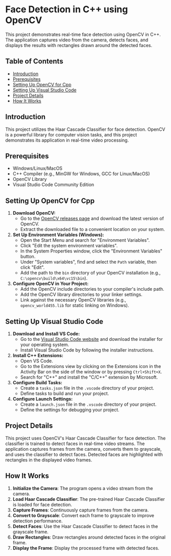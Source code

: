 # Face Detection in C++ using OpenCV
This project demonstrates real-time face detection using OpenCV in C++. 
The application captures video from the camera, detects faces, and displays the results with rectangles drawn around the detected faces.

## Table of Contents
- [Introduction](#introduction)
- [Prerequisites](#prerequisites)
- [Setting Up OpenCV for Cpp](#setting-up-opencv-for-cpp)
- [Setting Up Visual Studio Code](#setting-up-visual-studio-code)
- [Project Details](#project-details)
- [How It Works](#how-it-works)

## Introduction
This project utilizes the Haar Cascade Classifier for face detection. 
OpenCV is a powerful library for computer vision tasks, and this project demonstrates its application in real-time video processing.

## Prerequisites
- Windows/Linux/MacOS
- C++ Compiler (e.g., MinGW for Windows, GCC for Linux/MacOS)
- OpenCV Library
- Visual Studio Code Community Edition

## Setting Up OpenCV for Cpp
1. **Download OpenCV:**
   - Go to the [OpenCV releases page](https://opencv.org/releases/) and download the latest version of OpenCV.
   - Extract the downloaded file to a convenient location on your system.
2. **Set Up Environment Variables (Windows):**
   - Open the Start Menu and search for "Environment Variables".
   - Click "Edit the system environment variables".
   - In the System Properties window, click the "Environment Variables" button.
   - Under "System variables", find and select the `Path` variable, then click "Edit".
   - Add the path to the `bin` directory of your OpenCV installation (e.g., `C:\opencv\build\x64\vc15\bin`).
3. **Configure OpenCV in Your Project:**
   - Add the OpenCV include directories to your compiler's include path.
   - Add the OpenCV library directories to your linker settings.
   - Link against the necessary OpenCV libraries (e.g., `opencv_world455.lib` for static linking on Windows).

## Setting Up Visual Studio Code
1. **Download and Install VS Code:**
   - Go to the [Visual Studio Code website](https://code.visualstudio.com/) and download the installer for your operating system.
   - Install Visual Studio Code by following the installer instructions.
2. **Install C++ Extensions:**
   - Open VS Code.
   - Go to the Extensions view by clicking on the Extensions icon in the Activity Bar on the side of the window or by pressing `Ctrl+Shift+X`.
   - Search for "C++" and install the "C/C++" extension by Microsoft.
3. **Configure Build Tasks:**
   - Create a `tasks.json` file in the `.vscode` directory of your project.
   - Define tasks to build and run your project.
4. **Configure Launch Settings:**
   - Create a `launch.json` file in the `.vscode` directory of your project.
   - Define the settings for debugging your project.

## Project Details
This project uses OpenCV's Haar Cascade Classifier for face detection. The classifier is trained to detect faces in real-time video streams. The application captures frames from the camera, converts them to grayscale, and uses the classifier to detect faces. Detected faces are highlighted with rectangles in the displayed video frames.

## How It Works
1. **Initialize the Camera**: The program opens a video stream from the camera.
2. **Load Haar Cascade Classifier**: The pre-trained Haar Cascade Classifier is loaded for face detection.
3. **Capture Frames**: Continuously capture frames from the camera.
4. **Convert to Grayscale**: Convert each frame to grayscale to improve detection performance.
5. **Detect Faces**: Use the Haar Cascade Classifier to detect faces in the grayscale frame.
6. **Draw Rectangles**: Draw rectangles around detected faces in the original frame.
7. **Display the Frame**: Display the processed frame with detected faces.
